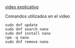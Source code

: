 
  [video explicativo](https://youtu.be/GWOCiuSs-qE?si=aD1CeMWWjzVe-Q1O)

  Comandos utilizados en el video
```
sudo dnf update 
sudo dnf search nano
sudo dnf install nano
rpm -q nano
sudo dnf remove nano
```
